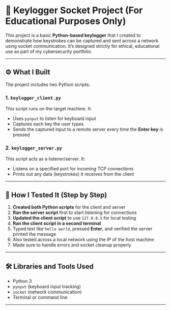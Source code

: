 # 🔐 Keylogger Socket Project (For Educational Purposes Only)

This project is a basic **Python-based keylogger** that I created to demonstrate how keystrokes can be captured and sent across a network using socket communication. It’s designed strictly for ethical, educational use as part of my cybersecurity portfolio.

---

## ⚙️ What I Built

The project includes two Python scripts:

### 1. `keylogger_client.py`  
This script runs on the target machine. It:
- Uses `pynput` to listen for keyboard input
- Captures each key the user types
- Sends the captured input to a remote server every time the **Enter key** is pressed

### 2. `keylogger_server.py`  
This script acts as a listener/server. It:
- Listens on a specified port for incoming TCP connections
- Prints out any data (keystrokes) it receives from the client

---

## 🧪 How I Tested It (Step by Step)

1. **Created both Python scripts** for the client and server
2. **Ran the server script** first to start listening for connections
3. **Updated the client script** to use `127.0.0.1` for local testing
4. **Ran the client script in a second terminal**
5. Typed text like `hello world`, pressed **Enter**, and verified the server printed the message
6. Also tested across a local network using the IP of the host machine
7. Made sure to handle errors and socket cleanup properly

---

## 🛠️ Libraries and Tools Used
- Python 3
- `pynput` (keyboard input tracking)
- `socket` (network communication)
- Terminal or command line

---
